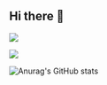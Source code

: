## Hi there 👋
<img src="https://capsule-render.vercel.app/api?type=waving&color=FF2F70&height=300&section=header&text=Welcome%20to%20NaYeon's%20GitHub%20👋&animation=twinkling&fontSize=52" />

<a href="https://hits.seeyoufarm.com"><img src="https://hits.seeyoufarm.com/api/count/incr/badge.svg?url=https%3A%2F%2Fwww.naver.com%2Fqkrskdus7979&count_bg=%23DF3B68&title_bg=%23000000&icon=gmail.svg&icon_color=%23F71F63&title=EMAIL&edge_flat=false"/></a>


![Anurag's GitHub stats](https://github-readme-stats.vercel.app/api?username=qkrskdusdlqslek&show_icons=true&theme=radical)



<!--
**qkrskdusdlqslek/qkrskdusdlqslek** is a ✨ _special_ ✨ repository because its `README.md` (this file) appears on your GitHub profile.

Here are some ideas to get you started:

- 🔭 I’m currently working on ...
- 🌱 I’m currently learning ...
- 👯 I’m looking to collaborate on ...
- 🤔 I’m looking for help with ...
- 💬 Ask me about ...
- 📫 How to reach me: ...
- 😄 Pronouns: ...
- ⚡ Fun fact: ...
-->
